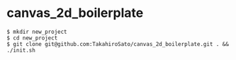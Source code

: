 # canvas_2d_boilerplate

```
$ mkdir new_project
$ cd new_project
$ git clone git@github.com:TakahiroSato/canvas_2d_boilerplate.git . && ./init.sh
```
